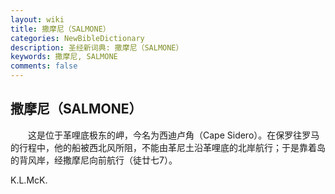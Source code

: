 ```yaml
---
layout: wiki
title: 撒摩尼（SALMONE）
categories: NewBibleDictionary
description: 圣经新词典: 撒摩尼（SALMONE）
keywords: 撒摩尼, SALMONE
comments: false
---
```


## 撒摩尼（SALMONE）

　　这是位于革哩底极东的岬，今名为西迪卢角（Cape Sidero）。在保罗往罗马的行程中，他的船被西北风所阻，不能由革尼土沿革哩底的北岸航行；于是靠着岛的背风岸，经撒摩尼向前航行（徒廿七7）。

K.L.McK.








